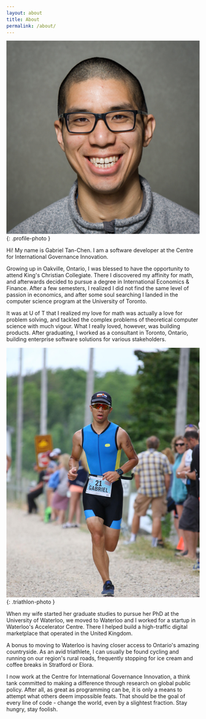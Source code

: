 ```yaml
---
layout: about
title: About
permalink: /about/
---
```


![Gabriel Tan-Chen](/assets/images/about/gabriel.jpg){: .profile-photo }

Hi! My name is Gabriel Tan-Chen. I am a software developer at the Centre for International Governance Innovation.

Growing up in Oakville, Ontario, I was blessed to have the opportunity to attend King's Christian Collegiate. There I discovered my affinity for math, and afterwards decided to pursue a degree in International Economics & Finance. After a few semesters, I realized I did not find the same level of passion in economics, and after some soul searching I landed in the computer science program at the University of Toronto.

It was at U of T that I realized my love for math was actually a love for problem solving, and tackled the complex problems of theoretical computer science with much vigour. What I really loved, however, was building products. After graduating, I worked as a consultant in Toronto, Ontario, building enterprise software solutions for various stakeholders.

![Belwood Triathlon](/assets/images/about/belwood.jpg){: .triathlon-photo }

When my wife started her graduate studies to pursue her PhD at the University of Waterloo, we moved to Waterloo and I worked for a startup in Waterloo's Accelerator Centre. There I helped build a high-traffic digital marketplace that operated in the United Kingdom.

A bonus to moving to Waterloo is having closer access to Ontario's amazing countryside. As an avid triathlete, I can usually be found cycling and running on our region's rural roads, frequently stopping for ice cream and coffee breaks in Stratford or Elora.

I now work at the Centre for International Governance Innovation, a think tank committed to making a difference through research on global public policy. After all, as great as programming can be, it is only a means to attempt what others deem impossible feats. That should be the goal of every line of code - change the world, even by a slightest fraction. Stay hungry, stay foolish.

